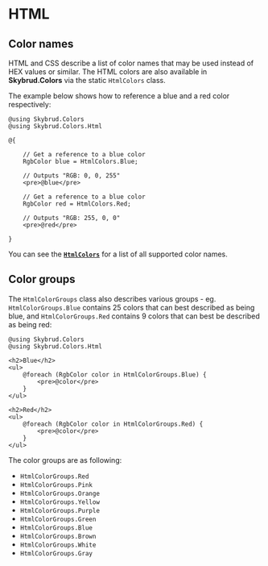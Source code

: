 # HTML



## Color names

HTML and CSS describe a list of color names that may be used instead of HEX values or similar. The HTML colors are also available in **Skybrud.Colors** via the static <code type="Skybrud.Colors.Html.HtmlColors, Skybrud.Colors">HtmlColors</code> class.

The example below shows how to reference a blue and a red color respectively:

```cshtml
@using Skybrud.Colors
@using Skybrud.Colors.Html

@{

    // Get a reference to a blue color
    RgbColor blue = HtmlColors.Blue;

    // Outputs "RGB: 0, 0, 255"
    <pre>@blue</pre>

    // Get a reference to a blue color
    RgbColor red = HtmlColors.Red;

    // Outputs "RGB: 255, 0, 0"
    <pre>@red</pre>

}
```

You can see the [**`HtmlColors`**](https://github.com/abjerner/Skybrud.Colors/blob/v1/main/src/Skybrud.Colors/Html/HtmlColors.cs) for a list of all supported color names.



## Color groups

The <code type="Skybrud.Colors.Html.HtmlColorGroups, Skybrud.Colors">HtmlColorGroups</code> class also describes various groups - eg. `HtmlColorGroups.Blue` contains 25 colors that can best described as being blue, and `HtmlColorGroups.Red` contains 9 colors that can best be described as being red:

```cshtml
@using Skybrud.Colors
@using Skybrud.Colors.Html

<h2>Blue</h2>
<ul>
    @foreach (RgbColor color in HtmlColorGroups.Blue) {
        <pre>@color</pre>
    }
</ul>

<h2>Red</h2>
<ul>
    @foreach (RgbColor color in HtmlColorGroups.Red) {
        <pre>@color</pre>
    }
</ul>
```

The color groups are as following:

- `HtmlColorGroups.Red`
- `HtmlColorGroups.Pink`
- `HtmlColorGroups.Orange`
- `HtmlColorGroups.Yellow`
- `HtmlColorGroups.Purple`
- `HtmlColorGroups.Green`
- `HtmlColorGroups.Blue`
- `HtmlColorGroups.Brown`
- `HtmlColorGroups.White`
- `HtmlColorGroups.Gray`